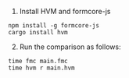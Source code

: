 1. Install HVM and formcore-js

```
npm install -g formcore-js
cargo install hvm
```

2.  Run the comparison as follows:

```
time fmc main.fmc
time hvm r main.hvm
```

